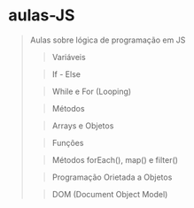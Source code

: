# aulas-JS

> Aulas sobre lógica de programação em JS
>
>> Variáveis
>
>> If - Else
>
>> While e For (Looping)
>
>> Métodos
>
>> Arrays e Objetos
>
>> Funções
>
>> Métodos forEach(), map() e filter()
>
>> Programação Orietada a Objetos
>
>> DOM (Document Object Model)